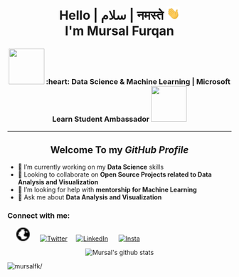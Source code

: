 
<div  align="center">

<h1 align="center">Hello | سلام | नमस्ते <img src="https://raw.githubusercontent.com/ABSphreak/ABSphreak/master/gifs/Hi.gif" width="30px"><br> I'm Mursal Furqan <br></h1>  
<h3 align="center"><img src="https://octodex.github.com/images/daftpunktocat-thomas.gif" height="80px" width="80px"> :heart: Data Science & Machine Learning | Microsoft Learn Student Ambassador <!--<img src ="https://media0.giphy.com/media/M8u539G98rIxYpHnTW/source.gif" width="20px">--> <img src="https://octodex.github.com/images/daftpunktocat-guy.gif" height="80px" width="80px"></h3>
 <hr>
    <h2 align="center">Welcome To my <i><b> GitHub Profile </b></i></h2>
</div>

- 🔭 I’m currently working on my **Data Science** skills
- 👯 Looking to collaborate on **Open Source Projects related to Data Analysis and Visualization**
- 🤔 I’m looking for help with **mentorship for Machine Learning**
- 💬 Ask me about **Data Analysis and Visualization**
<!-- - 👩‍💻 My **skills** are 👇 -->
<h3>Connect with me:</h3>

&nbsp;&nbsp;&nbsp;&nbsp;  <a href="https://mursalfurqan.com" target="_blank"><img src="https://raw.githubusercontent.com/iconic/open-iconic/master/svg/globe.svg" height=30px width=30px alt="Web"></a>  &nbsp;&nbsp;&nbsp;&nbsp; <a href="https://twitter.com/mursalfurqan" target="_blank"><img src="https://camo.githubusercontent.com/eacc870029bca30353239d9d629076ba4c18de75/68747470733a2f2f63646e2e6a7364656c6976722e6e65742f6e706d2f73696d706c652d69636f6e734076332f69636f6e732f747769747465722e737667" height=30px width=30px alt="Twitter"></a>&nbsp;&nbsp;&nbsp;&nbsp;  <a href="https://www.linkedin.com/in/mursalfurqan/" target="_blank"><img src="https://camo.githubusercontent.com/b65faae8871ebbdb99790f2644ea7f3c89800b0c/68747470733a2f2f63646e2e6a7364656c6976722e6e65742f6e706d2f73696d706c652d69636f6e734076332f69636f6e732f6c696e6b6564696e2e737667" height=30px width=30px alt="LinkedIn"></a>  &nbsp;&nbsp;&nbsp;&nbsp; <a href="https://www.instagram.com/mursalfk/" target="_blank"><img src="https://camo.githubusercontent.com/8ea1156d8ac160172cbef7a54a19bad16a73ebe4/68747470733a2f2f63646e2e6a7364656c6976722e6e65742f6e706d2f73696d706c652d69636f6e734076332f69636f6e732f696e7374616772616d2e737667" height=30px width=30px alt="Insta"></a>

<!--
- 📫 Reach me at: <br>

<a href="https://www.linkedin.com/in/mursalfurqan/" target="_blank"><img src="https://img.shields.io/badge/LinkedIn-%230077B5.svg?&style=flat-square&logo=linkedin&logoColor=white" alt="LinkedIn"></a>
<a href="https://www.instagram.com/mursalfk" target="_blank"><img src="https://img.shields.io/badge/Instagram-%23E4405F.svg?&style=flat-square&logo=instagram&logoColor=white" alt="Instagram"></a>
<a href="https://www.facebook.com/mursal.furqan" target="_blank"><img src="https://img.shields.io/badge/Facebook-%231877F2.svg?&style=flat-square&logo=facebook&logoColor=white" alt="Facebook"></a> 
<a href="https://dev.to/mursalfk" target="_blank"><img src="https://img.shields.io/badge/DEV-%230A0A0A.svg?&style=flat-square&logo=DEV.to&logoColor=white" alt="DEV.to"></a>
-->
<div  align="center">
<!--
* [Email](mailto:mursalfurqan@gmail.com)
* [Youtube](https://www.youtube.com/channel/UCpe8Kkw3fXTF0J19ZIazf_Q?view_as=subscriber)
* [Facebook](www.faceb) hhh
* [LinkedIn](https://www.linkedin.com/in/mursalfurqan/)
* [Medium](https://medium.com/@mursalfurqan)
* [Dev.to](https://dev.to/mursalfk)
* [Visit my website](mursalfurqan.com)
-->
<!-- <hr> -->
<!-- ![Mursal's github stats](https://github-readme-stats.vercel.app/api?username=mursalfk&&show_icons=true&title_color=ffc857&icon_color=8ac926&text_color=daf7dc&bg_color=151515) -->

![Mursal's github stats](https://github-readme-stats.vercel.app/api?username=mursalfk&show_icons=true)

</div>
<img src=https://komarev.com/ghpvc/?username=mursalfk alt=mursalfk/>
